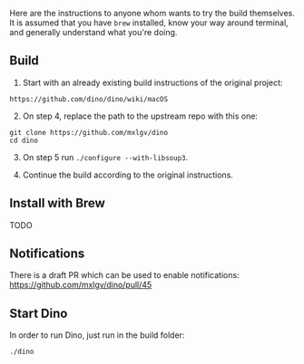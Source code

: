 Here are the instructions to anyone whom wants to try the build themselves.
It is assumed that you have `brew` installed, know your way around terminal, and generally understand what you're doing.

## Build

1. Start with an already existing build instructions of the original project:

`https://github.com/dino/dino/wiki/macOS`

2. On step 4, replace the path to the upstream repo with this one:

```
git clone https://github.com/mxlgv/dino
cd dino
```

3. On step 5 run `./configure --with-libsoup3`.

4. Continue the build according to the original instructions.

## Install with Brew

TODO

## Notifications

There is a draft PR which can be used to enable notifications: https://github.com/mxlgv/dino/pull/45

## Start Dino

In order to run Dino, just run in the build folder:

`./dino`
